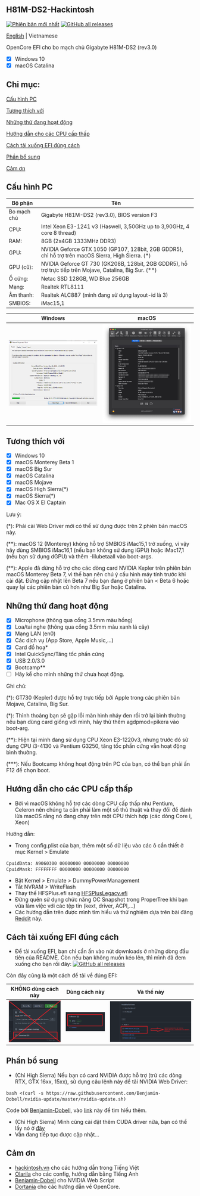 ## H81M-DS2-Hackintosh

[![Phiên bản mới nhất](https://img.shields.io/github/v/release/dtcu0ng/H81M-DS2-Hackintosh?style=for-the-badge&color=1A91FF)](https://github.com/dtcu0ng/H81M-DS2-Hackintosh/releases) [![GitHub all releases](https://img.shields.io/github/downloads/dtcu0ng/H81M-DS2-Hackintosh/total?style=for-the-badge&logo=github&color=1A91FF)](https://github.com/dtcu0ng/H81M-DS2-Hackintosh/releases)

[English](README) | Vietnamese

OpenCore EFI cho bo mạch chủ Gigabyte H81M-DS2 (rev3.0)

- [x] Windows 10
- [x] macOS Catalina

## Chỉ mục:
[Cấu hình PC](#cấu-hình-pc)

[Tương thích với](#tương-thích-với)

[Những thứ đang hoạt động](#những-thứ-đang-hoạt-động)

[Hướng dẫn cho các CPU cấp thấp](#hướng-dẫn-cho-các-cpu-cấp-thấp)

[Cách tải xuống EFI đúng cách](#cách-tải-xuống-efi-đúng-cách)

[Phần bổ sung](#phần-bổ-sung)

[Cảm ơn](#cảm-ơn)

## Cấu hình PC

| Bộ phận  | Tên |
| ------------- | ------------- |
| Bo mạch chủ | Gigabyte H81M-DS2 (rev3.0), BIOS version F3  |
| CPU:  | Intel Xeon E3-1241 v3 (Haswell, 3,50GHz up to 3,90GHz, 4 core 8 thread)  |
| RAM:  | 8GB (2x4GB 1333MHz DDR3)  |
| GPU:  | NVIDIA Geforce GTX 1050 (GP107, 128bit, 2GB GDDR5), chỉ hỗ trợ trên macOS Sierra, High Sierra. (*) |
| GPU (cũ):  | NVIDIA Geforce GT 730 (GK208B, 128bit, 2GB GDDR5), hỗ trợ trực tiếp trên Mojave, Catalina, Big Sur. (**) |
| Ổ cứng:  | Netac SSD 128GB, WD Blue 256GB  |
| Mạng: | Realtek RTL8111 |
| Âm thanh:  | Realtek ALC887 (mình đang sử dụng layout-id là 3)  |
| SMBIOS:  | iMac15,1  |


| Windows  | macOS |
| ------------- | ------------- |
| ![dxdiag windows spec](images/systeminfo_win.png "System specfication") | ![hackintool spec](images/systeminfo_mac.png "System specfication")  |

## Tương thích với

- [x] Windows 10
- [x] macOS Monterey Beta 1
- [x] macOS Big Sur
- [x] macOS Catalina
- [x] macOS Mojave
- [x] macOS High Sierra(*)
- [x] macOS Sierra(*)
- [x] Mac OS X El Captain

Lưu ý:

(*): Phải cài Web Driver mới có thể sử dụng được trên 2 phiên bản macOS này.

(**): macOS 12 (Monterey) không hỗ trợ SMBIOS iMac15,1 trở xuống, vì vậy hãy dùng SMBIOS iMac16,1 (nếu bạn không sử dụng iGPU) hoặc iMac17,1 (nếu bạn sử dụng dGPU) và thêm -lilubetaall vào boot-args.

(**): Apple đã dừng hỗ trợ cho các dòng card NVIDIA Kepler trên phiên bản macOS Monterey Beta 7, vì thế bạn nên chú ý cấu hình máy tính trước khi cài đặt. Đừng cập nhật lên Beta 7 nếu bạn đang ở phiên bản < Beta 6 hoặc quay lại các phiên bản cũ hơn như Big Sur hoặc Catalina.

## Những thứ đang hoạt động
- [x] Microphone (thông qua cổng 3.5mm màu hồng)
- [x] Loa/tai nghe (thông qua cổng 3.5mm màu xanh lá cây)
- [x] Mạng LAN (en0)
- [x] Các dịch vụ (App Store, Apple Music,...)
- [x] Card đồ hoạ*
- [x] Intel QuickSync/Tăng tốc phần cứng
- [x] USB 2.0/3.0
- [x] Bootcamp**
- [ ] Hãy kể cho mình những thứ chưa hoạt động.

Ghi chú: 

(*): GT730 (Kepler) được hỗ trợ trực tiếp bởi Apple trong các phiên bản Mojave, Catalina, Big Sur.

(*): Thỉnh thoảng bạn sẽ gặp lỗi màn hình nháy đen rồi trở lại bình thường nếu bạn dùng card giống với mình, hãy thử thêm agdpmod=pikera vào boot-arg.

(**): Hiện tại mình đang sử dụng CPU Xeon E3-1220v3, nhưng trước đó sử dụng CPU i3-4130 và Pentium G3250, tăng tốc phần cứng vẫn hoạt động bình thường.

(***): Nếu Bootcamp không hoạt động trên PC của bạn, có thể bạn phải ấn F12 để chọn boot.

## Hướng dẫn cho các CPU cấp thấp
+ Bởi vì macOS không hỗ trợ các dòng CPU cấp thấp như Pentium, Celeron nên chúng ta cần phải làm một số thủ thuật và thay đổi để đánh lừa macOS rằng nó đang chạy trên một CPU thích hợp (các dòng Core i, Xeon)

Hướng dẫn:
+ Trong config.plist của bạn, thêm một số dữ liệu vào các ô cần thiết ở mục Kernel > Emulate
```
CpuidData: A9060300 00000000 00000000 00000000
CpuidMask: FFFFFFFF 00000000 00000000 00000000
```
+ Bật Kernel > Emulate > DummyPowerManagement
+ Tắt NVRAM > WriteFlash
+ Thay thế HFSPlus.efi sang [HFSPlusLegacy.efi](https://github.com/acidanthera/OcBinaryData/blob/master/Drivers/HfsPlusLegacy.efi)
+ Đừng quên sử dụng chức năng OC Snapshot trong ProperTree khi bạn vừa làm việc với các tệp tin (kext, driver, ACPI,...)
+ Các hướng dẫn trên được mình tìm hiểu và thử nghiệm dựa trên bài đăng [Reddit](https://www.reddit.com/r/hackintosh/comments/gn41rk/stuck_in_oc_watchdog_status_is_0/) này.

## Cách tải xuống EFI đúng cách
+ Để tải xuống EFI, bạn chỉ cần ấn vào nút downloads ở những dòng đầu tiên của README. Còn nếu bạn không muốn kéo lên, thì mình đã đem xuống cho bạn rồi đây: [![GitHub all releases](https://img.shields.io/github/downloads/dtcu0ng/H81M-DS2-Hackintosh/total?style=for-the-badge&logo=github&color=1A91FF)](https://github.com/dtcu0ng/H81M-DS2-Hackintosh/releases)

Còn đây cũng là một cách để tải về đúng EFI:

| KHÔNG dùng cách này  | Dùng cách này | Và thế này |
| ------------- | ------------- | ------------- |
| ![don't use this](images/dont_use_this_to_download.png "Don't use this") | ![use this](images/use_this.png "Use this") | ![and this](images/and_this.png "and this") |

## Phần bổ sung
+ (Chỉ High Sierra) Nếu bạn có card NVIDIA được hỗ trợ (trừ các dòng RTX, GTX 16xx, 15xx), sử dụng câu lệnh này để tải NVIDIA Web Driver:

```
bash <(curl -s https://raw.githubusercontent.com/Benjamin-Dobell/nvidia-update/master/nvidia-update.sh)
```
Code bởi [Benjamin-Dobell](https://github.com/Benjamin-Dobell/), vào [link](https://github.com/Benjamin-Dobell/nvidia-update/) này để tìm hiểu thêm.
+ (Chỉ High Sierra) Mình cũng cài đặt thêm CUDA driver nữa, bạn có thể lấy nó ở [đây](https://www.nvidia.com/en-us/drivers/cuda/mac-driver-archive/)
+ Vẫn đang tiếp tục được cập nhật...

## Cảm ơn
+ [hackintosh.vn](https://hackintosh.vn) cho các hướng dẫn trong Tiếng Việt
+ [Olarila](https://olarila.com) cho các config, hướng dẫn bằng Tiếng Anh
+ [Benjamin-Dobell](https://github.com/Benjamin-Dobell/) cho NVIDIA Web Script
+ [Dortania](https://dortania.github.io/OpenCore-Install-Guide/) cho các hướng dẫn về OpenCore.
